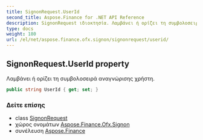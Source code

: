 ```yaml
---
title: SignonRequest.UserId
second_title: Aspose.Finance for .NET API Reference
description: SignonRequest ιδιοκτησία. Λαμβάνει ή ορίζει τη συμβολοσειρά αναγνώρισης χρήστη.
type: docs
weight: 180
url: /el/net/aspose.finance.ofx.signon/signonrequest/userid/
---
```

## SignonRequest.UserId property

Λαμβάνει ή ορίζει τη συμβολοσειρά αναγνώρισης χρήστη.

```csharp
public string UserId { get; set; }
```

### Δείτε επίσης

* class [SignonRequest](../)
* χώρος ονομάτων [Aspose.Finance.Ofx.Signon](../../signonrequest/)
* συνέλευση [Aspose.Finance](../../../)



